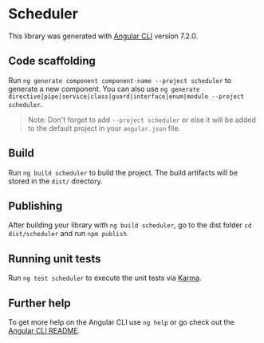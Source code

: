 # Scheduler

This library was generated with [Angular CLI](https://github.com/angular/angular-cli) version 7.2.0.

## Code scaffolding

Run `ng generate component component-name --project scheduler` to generate a new component. You can also use `ng generate directive|pipe|service|class|guard|interface|enum|module --project scheduler`.
> Note: Don't forget to add `--project scheduler` or else it will be added to the default project in your `angular.json` file. 

## Build

Run `ng build scheduler` to build the project. The build artifacts will be stored in the `dist/` directory.

## Publishing

After building your library with `ng build scheduler`, go to the dist folder `cd dist/scheduler` and run `npm publish`.

## Running unit tests

Run `ng test scheduler` to execute the unit tests via [Karma](https://karma-runner.github.io).

## Further help

To get more help on the Angular CLI use `ng help` or go check out the [Angular CLI README](https://github.com/angular/angular-cli/blob/master/README.md).

